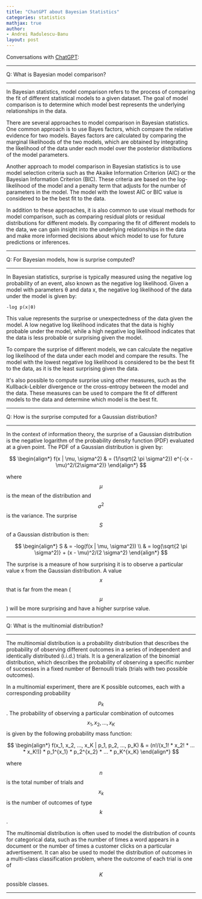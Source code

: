 ```yaml
---
title: "ChatGPT about Bayesian Statistics"
categories: statistics
mathjax: true
author:
- Andrei Radulescu-Banu
layout: post
---
```


Conversations with [ChatGPT](https://openai.com/blog/chatgpt/):

---

Q: What is Bayesian model comparison?

---

In Bayesian statistics, model comparison refers to the process of comparing the fit of different statistical models to a given dataset. The goal of model comparison is to determine which model best represents the underlying relationships in the data.

There are several approaches to model comparison in Bayesian statistics. One common approach is to use Bayes factors, which compare the relative evidence for two models. Bayes factors are calculated by comparing the marginal likelihoods of the two models, which are obtained by integrating the likelihood of the data under each model over the posterior distributions of the model parameters.

Another approach to model comparison in Bayesian statistics is to use model selection criteria such as the Akaike Information Criterion (AIC) or the Bayesian Information Criterion (BIC). These criteria are based on the log-likelihood of the model and a penalty term that adjusts for the number of parameters in the model. The model with the lowest AIC or BIC value is considered to be the best fit to the data.

In addition to these approaches, it is also common to use visual methods for model comparison, such as comparing residual plots or residual distributions for different models. By comparing the fit of different models to the data, we can gain insight into the underlying relationships in the data and make more informed decisions about which model to use for future predictions or inferences.

---

Q: For Bayesian models, how is surprise computed?

---

In Bayesian statistics, surprise is typically measured using the negative log probability of an event, also known as the negative log likelihood. Given a model with parameters θ and data x, the negative log likelihood of the data under the model is given by:

```
-log p(x|θ)
```

This value represents the surprise or unexpectedness of the data given the model. A low negative log likelihood indicates that the data is highly probable under the model, while a high negative log likelihood indicates that the data is less probable or surprising given the model.

To compare the surprise of different models, we can calculate the negative log likelihood of the data under each model and compare the results. The model with the lowest negative log likelihood is considered to be the best fit to the data, as it is the least surprising given the data.

It's also possible to compute surprise using other measures, such as the Kullback-Leibler divergence or the cross-entropy between the model and the data. These measures can be used to compare the fit of different models to the data and determine which model is the best fit.

---

Q: How is the surprise computed for a Gaussian distribution?

---

In the context of information theory, the surprise of a Gaussian distribution is the negative logarithm of the probability density function (PDF) evaluated at a given point. The PDF of a Gaussian distribution is given by:

$$
\begin{align*}
f(x | \mu, \sigma^2) & = (1/\sqrt{2 \pi \sigma^2}) e^{-(x - \mu)^2/(2\sigma^2)}
\end{align*}
$$

where $$\mu$$ is the mean of the distribution and $$\sigma^2$$ is the variance. The surprise $$S$$ of a Gaussian distribution is then:

$$
\begin{align*}
S & = -log(f(x | \mu, \sigma^2)) \\
  & = log(\sqrt{2 \pi \sigma^2)} + (x - \mu)^2/(2 \sigma^2)
\end{align*}
$$

The surprise is a measure of how surprising it is to observe a particular value x from the Gaussian distribution. A value $$x$$ that is far from the mean ($$\mu$$) will be more surprising and have a higher surprise value.

---

Q: What is the multinomial distribution?

---

The multinomial distribution is a probability distribution that describes the probability of observing different outcomes in a series of independent and identically distributed (i.i.d.) trials. It is a generalization of the binomial distribution, which describes the probability of observing a specific number of successes in a fixed number of Bernoulli trials (trials with two possible outcomes).

In a multinomial experiment, there are K possible outcomes, each with a corresponding probability $$p_k$$. The probability of observing a particular combination of outcomes $$x_1, x_2, ..., x_K$$ is given by the following probability mass function:

$$
\begin{align*}
f(x_1, x_2, ..., x_K | p_1, p_2, ..., p_K) & = (n!/(x_1! * x_2! * ... * x_K!)) * p_1^{x_1} * p_2^{x_2} * ... * p_K^{x_K}
\end{align*}
$$

where $$n$$ is the total number of trials and $$x_k$$ is the number of outcomes of type $$k$$.

The multinomial distribution is often used to model the distribution of counts for categorical data, such as the number of times a word appears in a document or the number of times a customer clicks on a particular advertisement. It can also be used to model the distribution of outcomes in a multi-class classification problem, where the outcome of each trial is one of $$K$$ possible classes.

---

